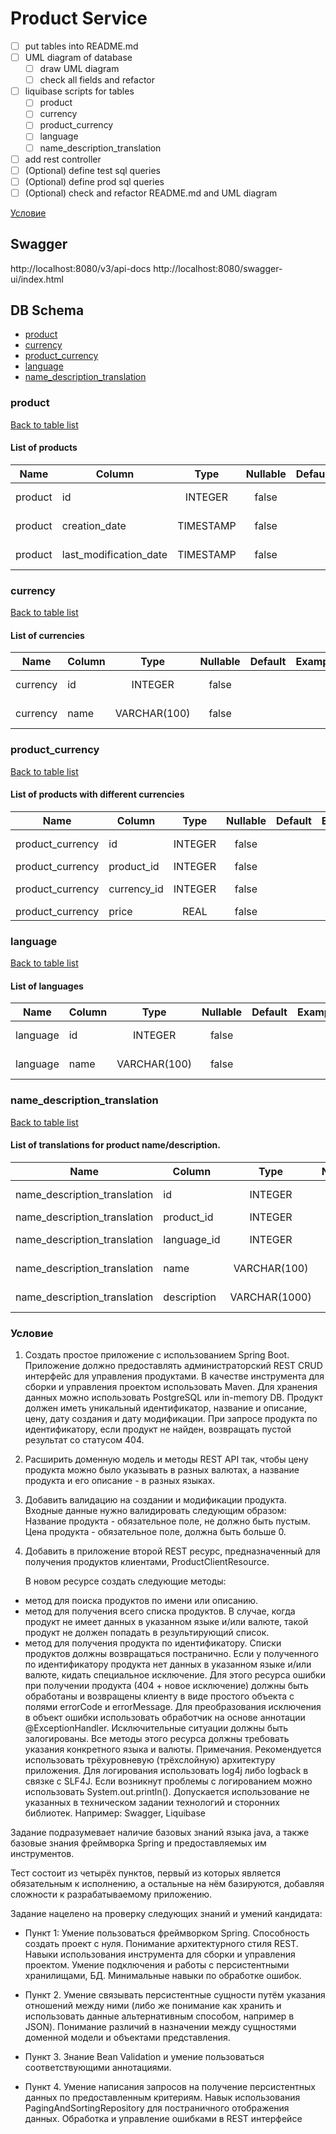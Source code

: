 # **Product Service**

- [ ] put tables into README.md
- [ ] UML diagram of database
    - [ ] draw UML diagram
    - [ ] check all fields and refactor
- [ ] liquibase scripts for tables
    - [ ] product 
    - [ ] currency 
    - [ ] product_currency 
    - [ ] language 
    - [ ] name_description_translation 
- [ ] add rest controller
- [ ] \(Optional) define test sql queries
- [ ] \(Optional) define prod sql queries
- [ ] \(Optional) check and refactor README.md and UML diagram

[Условие](#task_condition)

## Swagger
http://localhost:8080/v3/api-docs
http://localhost:8080/swagger-ui/index.html


<a name="db_schema_table_list"></a>
## DB Schema
* [product](#db_schema_table_product)
* [currency](#db_schema_table_currency)
* [product_currency](#db_schema_table_product_currency)
* [language](#db_schema_table_language)
* [name_description_translation](#db_schema_table_name_description_translation)


<a name="db_schema_table_product"></a>
### product
[Back to table list](#db_schema_table_list)

#### List of products

| Name    | Column                 |   Type    | Nullable | Default | Example | Comments          |
|---------|------------------------|:---------:|:--------:|---------|---------|-------------------|
| product | id                     |  INTEGER  |  false   |         |         | PRIMARY KEY       |
| product | creation_date          | TIMESTAMP |  false   |         |         | date of creation  |
| product | last_modification_date | TIMESTAMP |  false   |         |         | last modification |


<a name="db_schema_table_currency"></a>
### currency
[Back to table list](#db_schema_table_list)

#### List of currencies

| Name     | Column |     Type     | Nullable | Default | Example | Comments         |
|----------|--------|:------------:|:--------:|---------|---------|------------------|
| currency | id     |   INTEGER    |  false   |         |         | PRIMARY KEY      |
| currency | name   | VARCHAR(100) |  false   |         |         | Name of currency |


<a name="db_schema_table_product_currency"></a>
### product_currency
[Back to table list](#db_schema_table_list)

#### List of products with different currencies

| Name             | Column      |  Type   | Nullable | Default | Example | Comments    |
|------------------|-------------|:-------:|:--------:|---------|---------|-------------|
| product_currency | id          | INTEGER |  false   |         |         | PRIMARY KEY |
| product_currency | product_id  | INTEGER |  false   |         |         | product id  |
| product_currency | currency_id | INTEGER |  false   |         |         | currency id |
| product_currency | price       |  REAL   |  false   |         |         | price       |



<a name="db_schema_table_language"></a>
### language
[Back to table list](#db_schema_table_list)

#### List of languages

| Name     | Column |     Type     | Nullable | Default | Example | Comments         |
|----------|--------|:------------:|:--------:|---------|---------|------------------|
| language | id     |   INTEGER    |  false   |         |         | PRIMARY KEY      |
| language | name   | VARCHAR(100) |  false   |         |         | Name of language |


<a name="db_schema_table_name_description_translation"></a>
### name_description_translation
[Back to table list](#db_schema_table_list)

#### List of translations for product name/description.

| Name                         | Column      |     Type      | Nullable | Default | Example | Comments               |
|------------------------------|-------------|:-------------:|:--------:|---------|---------|------------------------|
| name_description_translation | id          |    INTEGER    |  false   |         |         | PRIMARY KEY            |
| name_description_translation | product_id  |    INTEGER    |  false   |         |         | product id             |
| name_description_translation | language_id |    INTEGER    |  false   |         |         | language id            |
| name_description_translation | name        | VARCHAR(100)  |  false   |         |         | name of product        |
| name_description_translation | description | VARCHAR(1000) |  false   |         |         | description of product |





<a name="task_condition"></a>
### Условие
1. Создать простое приложение с использованием Spring Boot.
   Приложение должно предоставлять администраторский REST CRUD интерфейс для
   управления продуктами.
   В качестве инструмента для сборки и управления проектом использовать Maven.
   Для хранения данных можно использовать PostgreSQL или in-memory DB.
   Продукт должен иметь уникальный идентификатор, название и описание, цену, дату
   создания и дату модификации.
   При запросе продукта по идентификатору, если продукт не найден, возвращать пустой
   результат со статусом 404.
2. Расширить доменную модель и методы REST API так, чтобы цену продукта можно
   было указывать в разных валютах, а название продукта и его описание - в разных языках.
3. Добавить валидацию на создании и модификации продукта.
   Входные данные нужно валидировать следующим образом:
   Название продукта - обязательное поле, не должно быть пустым.
   Цена продукта - обязательное поле, должна быть больше 0.
4. Добавить в приложение второй REST ресурс, предназначенный для получения
   продуктов клиентами, ProductClientResource.


   В новом ресурсе создать следующие методы:
- метод для поиска продуктов по имени или описанию.
- метод для получения всего списка продуктов.
  В случае, когда продукт не имеет данных в указанном языке и/или валюте, такой продукт
  не должен попадать в результирующий список.
- метод для получения продукта по идентификатору.
  Списки продуктов должны возвращаться постранично.
  Если у полученного по идентификатору продукта нет данных в указанном языке и/или
  валюте, кидать специальное исключение.
  Для этого ресурса ошибки при получении продукта (404 + новое исключение) должны
  быть обработаны и возвращены клиенту в виде простого объекта с полями errorCode и
  errorMessage.
  Для преобразования исключения в объект ошибки использовать обработчик на основе
  аннотации @ExceptionHandler.
  Исключительные ситуации должны быть залогированы.
  Все методы этого ресурса должны требовать указания конкретного языка и валюты.
  Примечания.
  Рекомендуется использовать трёхуровневую (трёхслойную) архитектуру приложения.
  Для логирования использовать log4j либо logback в связке с SLF4J.
  Если возникнут проблемы с логированием можно использовать System.out.println().
  Допускается использование не указанных в техническом задании технологий и сторонних
  библиотек. Например: Swagger, Liquibase


Задание подразумевает наличие базовых знаний языка java, а также базовые знания
фреймворка Spring и предоставляемых им инструментов.

Тест состоит из четырёх пунктов, первый из которых является обязательным к
исполнению, а остальные на нём базируются, добавляя сложности к разрабатываемому
приложению.

Задание нацелено на проверку следующих знаний и умений кандидата:
- Пункт 1:
Умение пользоваться фреймворком Spring.
Способность создать проект с нуля.
Понимание архитектурного стиля REST.
Навыки использования инструмента для сборки и управления проектом.
Умение подключения и работы с персистентными хранилищами, БД.
Минимальные навыки по обработке ошибок.

- Пункт 2.
Умение связывать персистентные сущности путём указания отношений между ними (либо
же понимание как хранить и использовать данные альтернативным способом, например в
JSON).
Понимание различий в назначении между сущностями доменной модели и объектами
представления.

- Пункт 3.
Знание Bean Validation и умение пользоваться соответствующими аннотациями.

- Пункт 4.
Умение написания запросов на получение персистентных данных по предоставленным
критериям.
Навык использования PagingAndSortingRepository для постраничного отображения
данных.
Обработка и управление ошибками в REST интерфейсе